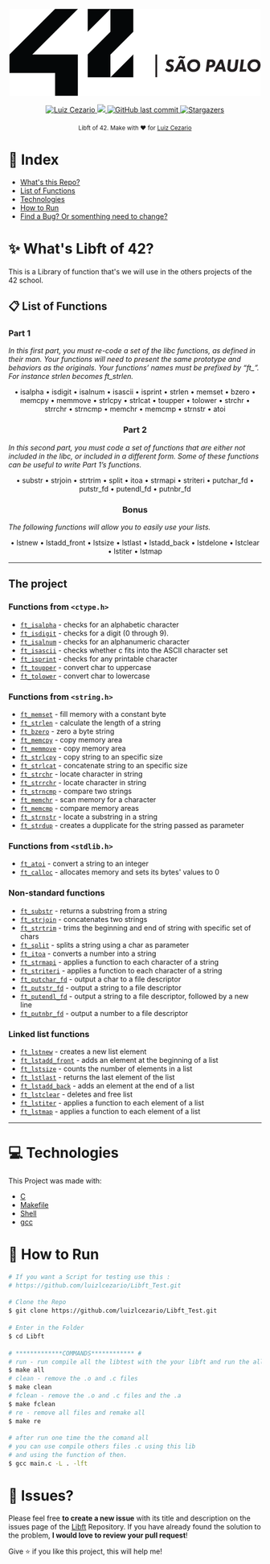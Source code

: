 
<div>
<p align="center">
   <img src="./.github/42.png" alt="Github-Explorer" width="500"/>
</p>
</div>
<p align="center">	
   <a href="https://www.linkedin.com/in/luiz-lima-cezario/">
      <img alt="Luiz Cezario" src="https://img.shields.io/badge/-luizCezario-682998?style=flat&logo=Linkedin&logoColor=white" />
   </a>

  <a aria-label="Completed" href="https://www.42sp.org.br/">
    <img src="https://img.shields.io/badge/42.sp-Libft-682998?logo="></img>
  </a>
  <a href="https://github.com/luizlcezario/Libft/commits/master">
    <img alt="GitHub last commit" src="https://img.shields.io/github/last-commit/luizlcezario/Libft?color=682998">
  </a> 

  <a href="https://github.com/luizlcezario/Libft/stargazers">
    <img alt="Stargazers" src="https://img.shields.io/github/stars/luizlcezario/Libft?color=682998&logo=github">
  </a>
</p>

<div align="center">
  <sub>Libft of 42. Make with ❤︎ for
        <a href="https://github.com/luizlcezario">Luiz Cezario</a> 
    </a>
  </sub>
</div>


# :pushpin: Index

* [What's this Repo?](#sparkles_What's-Libft-of-42?)
* [List of Functions](#clipboard_List-of-Fucntions)
* [Technologies](#computer_Technologies)
* [How to Run](#construction_How-to-Run)
* [Find a Bug? Or somenthing need to change?](#bug_Issues?)

# :sparkles: What's Libft of 42?

This is a Library of function that's we will use in the others projects of the 42 school.


## :clipboard: List of Functions
<h3>
Part 1
</h3>

<i>In this first part, you must re-code a set of the libc functions, as defined in their man. Your functions will need to present the same prototype and behaviors as the originals. Your functions’ names must be prefixed by “ft_”. For instance strlen becomes ft_strlen.</i>

<p align=center>
• isalpha
• isdigit
• isalnum
• isascii
• isprint
• strlen
• memset
• bzero
• memcpy
• memmove
• strlcpy
• strlcat
• toupper
• tolower
• strchr
• strrchr
• strncmp
• memchr
• memcmp
• strnstr
• atoi
</p>

<h3 align=center>
Part 2
</h3>

<i>In this second part, you must code a set of functions that are either not included in the libc, or included in a different form. Some of these functions can be useful to write Part 1’s functions.</i>

<p align=center>
• substr
• strjoin
• strtrim
• split
• itoa
• strmapi
• striteri
• putchar_fd
• putstr_fd
• putendl_fd
• putnbr_fd
</p>

<h3 align=center>
Bonus
</h3>

<i>The following functions will allow you to easily use your lists.</i>
<p align=center>
• lstnew
• lstadd_front
• lstsize
• lstlast
• lstadd_back
• lstdelone
• lstclear
• lstiter
• lstmap
</p>

---

<h2>
The project
</h2>

### Functions from `<ctype.h>`

- [`ft_isalpha`](Part1/ft_isalpha.c)	- checks  for  an  alphabetic  character
- [`ft_isdigit`](Part1/ft_isdigit.c)	- checks for a digit (0 through 9).
- [`ft_isalnum`](Part1/ft_isalnum.c)	- checks for an alphanumeric character
- [`ft_isascii`](Part1/ft_isascii.c)	- checks whether c fits into the ASCII character set
- [`ft_isprint`](Part1/ft_isprint.c)	- checks for any printable character
- [`ft_toupper`](Part1/ft_toupper.c)	- convert char to uppercase
- [`ft_tolower`](Part1/ft_tolower.c)	- convert char to lowercase

### Functions from `<string.h>`

- [`ft_memset`](Part1/ft_memset.c)	- fill memory with a constant byte
- [`ft_strlen`](Part1/ft_strlen.c)	- calculate the length of a string
- [`ft_bzero`](Part1/ft_bzero.c)	- zero a byte string
- [`ft_memcpy`](Part1/ft_memcpy.c)	- copy memory area
- [`ft_memmove`](Part1/ft_memmove.c)	- copy memory area
- [`ft_strlcpy`](Part1/ft_strlcpy.c)	- copy string to an specific size
- [`ft_strlcat`](Part1/ft_strlcat.c)	- concatenate string to an specific size
- [`ft_strchr`](Part1/ft_strchr.c)	- locate character in string
- [`ft_strrchr`](Part1/ft_strrchr.c)	- locate character in string
- [`ft_strncmp`](Part1/ft_strncmp.c)	- compare two strings
- [`ft_memchr`](Part1/ft_memchr.c)	- scan memory for a character
- [`ft_memcmp`](Part1/ft_memcmp.c)	- compare memory areas
- [`ft_strnstr`](Part1/ft_strnstr.c)	- locate a substring in a string
- [`ft_strdup`](Part1/ft_strdup.c)	- creates a dupplicate for the string passed as parameter

### Functions from `<stdlib.h>`
- [`ft_atoi`](Part1/ft_atoi.c)	- convert a string to an integer
- [`ft_calloc`](Part1/ft_calloc.c)	- allocates memory and sets its bytes' values to 0

### Non-standard functions
- [`ft_substr`](Part2/ft_substr.c)	- returns a substring from a string
- [`ft_strjoin`](Part2/ft_strjoin.c)	- concatenates two strings
- [`ft_strtrim`](Part2/ft_strtrim.c)	- trims the beginning and end of string with specific set of chars
- [`ft_split`](Part2/ft_split.c)	- splits a string using a char as parameter
- [`ft_itoa`](Part2/ft_itoa.c)	- converts a number into a string
- [`ft_strmapi`](Part2/ft_strmapi.c)	- applies a function to each character of a string
- [`ft_striteri`](Part2/ft_striteri.c)	- applies a function to each character of a string
- [`ft_putchar_fd`](Part2/ft_putchar_fd.c)	- output a char to a file descriptor
- [`ft_putstr_fd`](Part2/ft_putstr_fd.c)	- output a string to a file descriptor
- [`ft_putendl_fd`](Part2/ft_putendl_fd.c)	- output a string to a file descriptor, followed by a new line
- [`ft_putnbr_fd`](Part2/ft_putnbr_fd.c)	- output a number to a file descriptor

### Linked list functions

- [`ft_lstnew`](Bonus/ft_lstnew.c)	- creates a new list element
- [`ft_lstadd_front`](Bonus/ft_lstadd_front.c)	- adds an element at the beginning of a list
- [`ft_lstsize`](Bonus/ft_lstsize.c)	- counts the number of elements in a list
- [`ft_lstlast`](Bonus/ft_lstlast.c)	- returns the last element of the list
- [`ft_lstadd_back`](Bonus/ft_lstadd_back.c)	- adds an element at the end of a list
- [`ft_lstclear`](Bonus/ft_lstclear.c)	- deletes and free list
- [`ft_lstiter`](Bonus/ft_lstiter.c)	- applies a function to each element of a list
- [`ft_lstmap`](Bonus/ft_lstmap.c)	- applies a function to each element of a list

---

# :computer: Technologies

This Project was made with:

* [C](https://devdocs.io/)
* [Makefile](https://www.gnu.org/software/make/manual/make.html)
* [Shell](https://unixguide.readthedocs.io/en/latest/unixcheatsheet/)
* [gcc](https://terminaldeinformacao.com/2015/10/08/como-instalar-e-configurar-o-gcc-no-windows-mingw/)

# :construction_worker: How to Run
```bash
# If you want a Script for testing use this :
# https://github.com/luizlcezario/Libft_Test.git

# Clone the Repo
$ git clone https://github.com/luizlcezario/Libft_Test.git

# Enter in the Folder
$ cd Libft

# *************COMMANDS************ #
# run - run compile all the libtest with the your libft and run the all tests
$ make all
# clean - remove the .o and .c files 
$ make clean
# fclean - remove the .o and .c files and the .a
$ make fclean
# re - remove all files and remake all
$ make re

# after run one time the the comand all 
# you can use compile others files .c using this lib 
# and using the function of then.
$ gcc main.c -L . -lft

```


# :bug: Issues?

Please feel free **to create a new issue** with its title and description on the issues page of the [Libft](https://github.com/luizlcezario/Libft/issues) Repository. If you have already found the solution to the problem, **I would love to review your pull request**!


Give ⭐️ if you like this project, this will help me!
